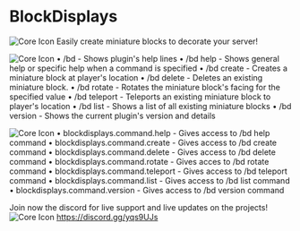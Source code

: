 # BlockDisplays

![Core Icon](https://cdn.discordapp.com/attachments/595364073147728025/687818449438769207/unknown.png)
Easily create miniature blocks to decorate your server!

![Core Icon](https://cdn.discordapp.com/attachments/595364073147728025/687818074618986522/BDCommands.jpg)
• /bd - Shows plugin's help lines
• /bd help <Command> - Shows general help or specific help when a command is specified
• /bd create <Name> <Material> <Size> - Creates a miniature block at player's location
• /bd delete <Name> - Deletes an existing miniature block.
• /bd rotate <Name> <Value> - Rotates the miniature block's facing for the specified value
• /bd teleport <Name> - Teleports an existing miniature block to player's location
• /bd list - Shows a list of all existing miniature blocks
• /bd version - Shows the current plugin's version and details

![Core Icon](https://cdn.discordapp.com/attachments/595364073147728025/687818072739807250/BDPermissions.jpg)
• blockdisplays.command.help - Gives access to /bd help command
• blockdisplays.command.create - Gives access to /bd create command
• blockdisplays.command.delete - Gives access to /bd delete command
• blockdisplays.command.rotate - Gives acces to /bd rotate command
• blockdisplays.command.teleport - Gives access to /bd teleport command
• blockdisplays.command.list - Gives access to /bd list command
• blockdisplays.command.version - Gives access to /bd version command

Join now the discord for live support and live updates on the projects!
![Core Icon](https://cdn.discordapp.com/attachments/595364073147728025/687819024457007140/discord_header.png)
https://discord.gg/yqs9UJs
